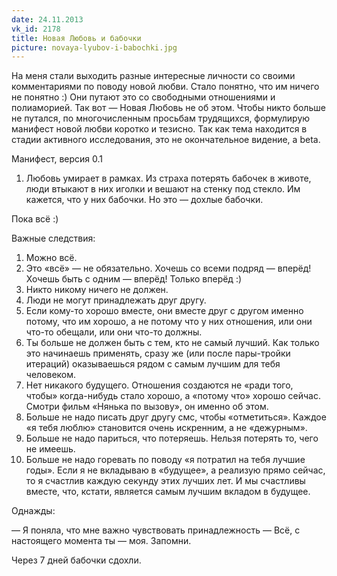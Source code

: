 ```yaml
---
date: 24.11.2013
vk_id: 2178
title: Новая Любовь и бабочки
picture: novaya-lyubov-i-babochki.jpg
---
```


На меня стали выходить разные интересные личности со своими комментариями по поводу новой любви. Стало понятно, что им ничего не понятно :) Они путают это со свободными отношениями и полиаморией. Так вот — Новая Любовь не об этом. Чтобы никто больше не путался, по многочисленным просьбам трудящихся, формулирую манифест новой любви коротко и тезисно. Так как тема находится в стадии активного исследования, это не окончательное видение, а beta.

Манифест, версия 0.1

1. Любовь умирает в рамках. Из страха потерять бабочек в животе, люди втыкают в них иголки и вешают на стенку под стекло. Им кажется, что у них бабочки. Но это — дохлые бабочки.

Пока всё :)

Важные следствия:

1. Можно всё.
2. Это «всё» — не обязательно. Хочешь со всеми подряд — вперёд&#33; Хочешь быть с одним — вперёд&#33; Только вперёд :)
3. Никто никому ничего не должен.
4. Люди не могут принадлежать друг другу.
5. Если кому-то хорошо вместе, они вместе друг с другом именно потому, что им хорошо, а не потому что у них отношения, или они что-то обещали, или они что-то должны.
6. Ты больше не должен быть с тем, кто не самый лучший. Как только это начинаешь применять, сразу же (или после пары-тройки итераций) оказываешься рядом с самым лучшим для тебя человеком.
7. Нет никакого будущего. Отношения создаются не «ради того, чтобы» когда-нибудь стало хорошо, а «потому что» хорошо сейчас. Смотри фильм «Нянька по вызову», он именно об этом.
8. Больше не надо писать друг другу смс, чтобы «отметиться». Каждое «я тебя люблю» становится очень искренним, а не «дежурным».
9. Больше не надо париться, что потеряешь. Нельзя потерять то, чего не имеешь.
10. Больше не надо горевать по поводу «я потратил на тебя лучшие годы». Если я не вкладываю в «будущее», а реализую прямо сейчас, то я счастлив каждую секунду этих лучших лет. И мы счастливы вместе, что, кстати, является самым лучшим вкладом в будущее.

Однажды:

— Я поняла, что мне важно чувствовать принадлежность
— Всё, с настоящего момента ты — моя. Запомни.

Через 7 дней бабочки сдохли.
